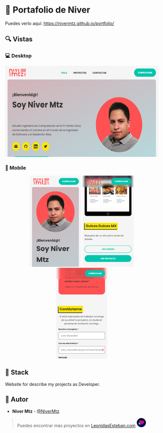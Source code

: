 # 💎 Portafolio de Niver

Puedes verlo aquí: https://nivermtz.github.io/portfolio/

## 🔍 Vistas 

### 💻 Desktop

<p align="center">
  <img src="images/nivermtz.github.io_portfolio_desktop.png" height="300">
</p>

### 📱 Mobile

<p align="center">
  <img src="images/nivermtz.github.io_portfolio_(Galaxy Note II).png" height="300">
  <img src="images/nivermtz.github.io_portfolio_(Galaxy Note II) (1).png" height="300">
  <img src="images/nivermtz.github.io_portfolio_(Galaxy Note II) (2).png" height="300">
</p>

## 📌 Stack

Website for describe my projects as Developer.

## 🌟 Autor

* **Niver Mtz**  - [@NiverMtz](https://github.com/NiverMtz)

> Puedes encontrar más proyectos en
[LeonidasEsteban.com](https://leonidasesteban.com/proyectos/todos) <a href="https://leonidasesteban.com/proyectos/todos"><img src="https://raw.githubusercontent.com/no-te-rindas/logo/main/Logo/LonidasEsteban-destello-envolvente-circular-negro.png" height="30"/></a>
